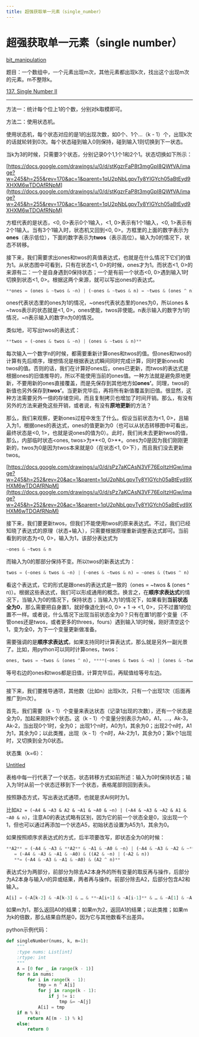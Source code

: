 ```yaml
---
title: 超强获取单一元素（single_number）
---
```


# 超强获取单一元素（single number）

[bit_manipulation](https://docs.google.com/document/d/1qU2pNbLgpvTy8YIGYch05aBtEyd9XHXM6wTDOAfRNpM/edit#)

题目：一个数组中，一个元素出现m次，其他元素都出现k次，找出这个出现m次的元素。m不整除k。

[137. Single Number II](../../OJ_online_judge/LeetCode/题目列表/137%20Single%20Number%20II%207c620f521db14c908b3fe279405f11a1.md) 

---

方法一：统计每个位上1的个数，分别对k取模即可。

方法二：使用状态机。

使用状态机，每个状态对应的是1的出现次数，如0个、1个...（k - 1）个，出现k次的话就轮转到0次。每个状态碰到输入0则保持，碰到输入1则切换到下一状态。

当k为3的时候，只需要3个状态，分别记录0个1,1个1和2个1。状态切换如下所示：

[https://docs.google.com/drawings/u/0/d/stKgzrFaP8t3mgGpI8QWfVA/image?w=245&h=255&rev=170&ac=1&parent=1qU2pNbLgpvTy8YIGYch05aBtEyd9XHXM6wTDOAfRNpM](https://docs.google.com/drawings/u/0/d/stKgzrFaP8t3mgGpI8QWfVA/image?w=245&h=255&rev=170&ac=1&parent=1qU2pNbLgpvTy8YIGYch05aBtEyd9XHXM6wTDOAfRNpM)

方框代表的是状态，<0, 0>表示0个1输入，<1, 0>表示有1个1输入，<0, 1>表示有2个1输入。当有3个1输入时，状态机又回到<0, 0>。方框里的上面的数字表示为**ones**（表示低位），下面的数字表示为**twos**（表示高位）。输入为0的情况下，状态不转移。

接下来，我们需要求出ones和twos的真值表达式，也就是在什么情况下它们的值为1。从状态图中可看到，只有在状态<1, 0>的时候，ones才为1。而状态<1, 0>的来源有二：一个是自身遇到0保持状态；一个是有前一个状态<0, 0>遇到输入1时切换到状态<1, 0>。根据这两个来源，就可以写出ones的表达式。

```python
**ones = (ones & ~twos & ~n) | (~ones & ~twos & n) = ~twos & (ones ^ n)**
```

ones代表状态里的ones为1的情况，~ones代表状态里的ones为0，所以ones & ~twos表示的状态就是<1, 0>，ones使能，twos非使能。n表示输入的数字为1的情况，~n表示输入的数字n为0的情况。

类似地，可写出twos的表达式：

```python
**twos = (~ones & twos & ~n) | (ones & ~twos & n)**
```

每次输入一个数字n的时候，都需要重新计算ones和twos的值。但ones和twos的计算有先后顺序，理想情况是根据表达式瞬间同时完成计算，同时更新ones和twos的值。否则的话，我们在计算好ones后，ones已更新，而twos的表达式是根据ones的旧值推导的，所以不能使用当前的ones值。一种方法就是避免原地更新，不要用新的ones直接覆盖，而是先保存到其他地方如**ones’**。同理，twos的新值也另外保存到**twos’**。当更新完毕后，再将所有新值覆盖到旧值。很显然，这种方法需要另外一倍的存储空间，而且复制拷贝也增加了时间开销。那么，有没有另外的方法来避免这些开销，或者说，有没有**原地更新**的方法？

那么，我们来观察，更新ones过程中发生了什么。假设当前状态为<1, 0>，且输入为1，根据ones的表达式，ones的值更新为0（也可以从状态转移图中可看出，最终状态是<0, 1>，也就是说ones的值为0）。此时，我们尚未去更新twos的值，那么，内部临时状态<ones, twos>为**<0, 0>**。ones为0是因为我们刚刚更新的，twos为0是因为twos本来就是0（在状态<1, 0>下），而且我们没去更新twos。

[https://docs.google.com/drawings/u/0/d/sPz7aKCAsN3VF76EoItzHGw/image?w=245&h=252&rev=20&ac=1&parent=1qU2pNbLgpvTy8YIGYch05aBtEyd9XHXM6wTDOAfRNpM](https://docs.google.com/drawings/u/0/d/sPz7aKCAsN3VF76EoItzHGw/image?w=245&h=252&rev=20&ac=1&parent=1qU2pNbLgpvTy8YIGYch05aBtEyd9XHXM6wTDOAfRNpM)

接下来，我们要更新twos，但我们不能使用twos的原来表达式。不过，我们已经知晓了表达式的原理（状态+输入），只需要根据原理重新调整表达式即可。当前看到的状态为<0, 0>，输入为1，该部分表达式为

```python
~ones & ~twos & n
```

而输入为0的那部分保持不变。所以twos的新表达式为：

```python
twos = (~ones & twos & ~n) | (~ones & ~twos & n) = ~ones & (twos ^ n)
```

看这个表达式，它的形式是跟ones的表达式是一致的（ones = ~twos & (ones ^ n)）。根据这些表达式，我们可以形成通用的概念。换言之，在**顺序求表达式**的情况下，当输入为0的情况下，保持状态；当输入为1的情况下，如果看到**当前状态全为0**，那么需要把自身置1，就好像退化到<0, 0> + 1 → <1, 0>，只不过置1的位置不一样。或者说，什么情况下出现当前状态全为0？只有在置1的那个变量（不管ones还是twos，或者更多的threes，fours）遇到输入1的时候，刚好清空这个1，变为全0，为下一个变量更新做准备。

需要强调的是**顺序求表达式**，如果支持同时计算表达式，那么就是另外一副光景了。比如，用python可以同时计算ones，twos：

```python
ones, twos = ~twos & (ones ^ n), ****(~ones & twos & ~n) | (ones & ~twos & n)
```

等号右边的ones和twos都是旧值，计算完毕后，再赋值给等号左边。

---

接下来，我们要推导通项，其他数（比如n）出现k次，只有一个出现1次（后面再推广到m次）。

首先，我们需要（k - 1）个变量来表达状态（记录1出现的次数），还有一个状态是全为0，加起来刚好k个状态。这（k - 1）个变量分别表示为A0，A1，...，Ak-3，Ak-2，当出现0个1时，全为0； 出现1个n时，A0为1，其余为0；出现2个n时，A1为1，其余为0；以此类推，出现（k - 1）个n时，Ak-2为1，其余为0；第k个1出现时，又切换到全为0状态。

状态集（k=6）：

[Untitled](assets/Untitled%20Database%203c6caf1e02bb4260bbc705829e2757b7.csv)

表格中每一行代表了一个状态，状态转移方式如前所述：输入为0时保持状态；输入为1时从前一个状态迁移到下一个状态，表格尾部则回到表头。

按照静态方式，写出表达式通项，也就是求Ai何时为1。

比如`A2 = (~A4 & ~A3 & A2 & ~A1 & ~A0 & ~n) | (~A4 & ~A3 & ~A2 & A1 & ~A0 & n)`，注意A0的表达式略有区别，因为它的前一个状态全是0，没出现一个1，但也可以通过再添加一个状态A5，初始状态设置为A5为1，其余为0。

如果按照顺序求表达式的方式，后半项要改写，即状态全为0的时候：

```python
**A2** = (~A4 & ~A3 & **A2** & ~A1 & ~A0 & ~n) | (~A4 & ~A3 & ~A2 & ~**A1** & ~A0 & n)
   = (~A4 & ~A3 & ~A1 & ~A0) & ((A2 & ~n) | (~A2 & n))
   **= (~A4 & ~A3 & ~A1 & ~A0) & (A2 ^ n)**
```

表达式分为两部分，前部分为除去A2本身外的所有变量的取反再与操作，后部分为A2本身与输入n的异或结果，两者再与操作。前部分除去A2，后部分包含A2和输入。

```python
A[i] = (~A[k-2] & ~A[k-3] & … & **~A[i+1] & ~A[i-1]** & … & ~A[1] & ~A[0]) & (**A[i]** ^ n)
```

如果m为1，那么返回A0的结果；如果m为2，返回A1的结果；以此类推；如果m为k的倍数，那么结果自然是0，因为它与其他数看不出差异。

python示例代码：

```python
def singleNumber(nums, k, m=1):
    """
    :type nums: List[int]
    :rtype: int
    """
    A = [0 for _ in range(k - 1)]
    for n in nums:
        for i in range(k - 1):
            tmp = n ^ A[i]
            for j in range(k - 1):
                if j != i:
                    tmp &= ~A[j]
            A[i] = tmp
    if m % k:
        return A[(m - 1) % k]
    else:
        return 0
```